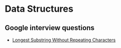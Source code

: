 # Data Structures

## Google interview questions

* [Longest Substring Without Repeating Characters]()